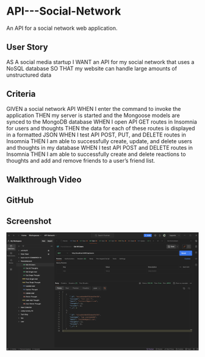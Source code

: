 # API---Social-Network

An API for  a social network web application. 

## User Story

AS A social media startup
I WANT an API for my social network that uses a NoSQL database
SO THAT my website can handle large amounts of unstructured data

## Criteria

GIVEN a social network API
WHEN I enter the command to invoke the application
THEN my server is started and the Mongoose models are synced to the MongoDB database
WHEN I open API GET routes in Insomnia for users and thoughts
THEN the data for each of these routes is displayed in a formatted JSON
WHEN I test API POST, PUT, and DELETE routes in Insomnia
THEN I am able to successfully create, update, and delete users and thoughts in my database
WHEN I test API POST and DELETE routes in Insomnia
THEN I am able to successfully create and delete reactions to thoughts and add and remove friends to a user’s friend list.

## Walkthrough Video


## GitHub


## Screenshot

<div align="center">
    <img src="./images/postman.png" href = "Screenshot of the Postman GET Route." />
    </div>
